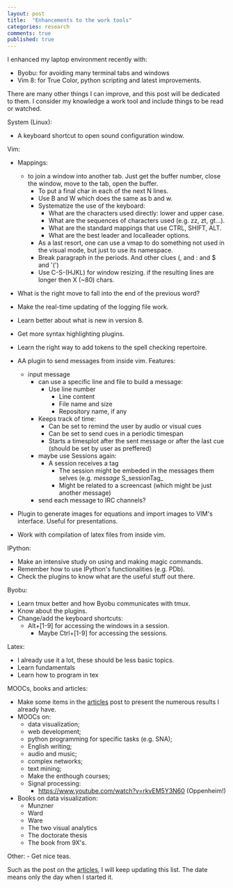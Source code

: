 ```yaml
---
layout: post
title:  "Enhancements to the work tools"
categories: research
comments: true
published: true
---
```

I enhanced my laptop environment recently with:
* Byobu: for avoiding many terminal tabs and windows
* Vim 8: for True Color, python scripting and latest improvements.

There are many other things I can improve, and this post will
be dedicated to them.
I consider my knowledge a work tool
and include things to be read or watched.

System (Linux):
* A keyboard shortcut to open sound configuration window.

Vim:
* Mappings:
  - to join a window into another tab.
	 Just get the buffer number, close the window,
	 move to the tab, open the buffer.
	- To put a final char in each of the next N lines.
	- Use B and W which does the same as b and w.
	- Systematize the use of the keyboard:
		* What are the characters used directly: lower and upper case.
		* What are the sequences of characters used (e.g. zz, zt, gt...).
		* What are the standard mappings that use CTRL, SHIFT, ALT.
		* What are the best leader and localleader options.
	- As a last resort, one can use a vmap to do something
	not used in the visual mode, but just to use its namespace.
	- Break paragraph in the periods. And other clues (, and : and $ and '(')
	- Use C-S-(HJKL) for window resizing.
	if the resulting lines are longer then X (~80) chars.
* What is the right move to fall into the end of the previous word?
* Make the real-time updating of the logging file work.
* Learn better about what is new in version 8.
* Get more syntax highlighting plugins.
* Learn the right way to add tokens to the spell checking repertoire.
* AA plugin to send messages from inside vim. Features:
  - input message
	- can use a specific line and file to build a message:
	  * Use line number
		* Line content
		* File name and size
		* Repository name, if any
	- Keeps track of time:
		- Can be set to remind the user by audio or visual cues
		- Can be set to send cues in a periodic timespan
		- Starts a timesplot after the sent message or after the last cue
		(should be set by user as preffered)
	- maybe use Sessions again:
	  - A session receives a tag
		- The session might be embeded in the messages them selves 
		(e.g. _message_ S_sessionTag_
		- Might be related to a screencast
		(which might be just another message)
	- send each message to IRC channels?
* Plugin to generate images for equations and import images
to VIM's interface. Useful for presentations.

* Work with compilation of latex files from inside vim.

IPython:
* Make an intensive study on using and making magic commands.
* Remember how to use IPython's functionalities (e.g. PDb).
* Check the plugins to know what are the useful stuff out there.

Byobu:
* Learn tmux better and how Byobu communicates with tmux.
* Know about the plugins.
* Change/add the keyboard shortcuts:
  - Alt+[1-9] for accessing the windows in a session.
	- Maybe Ctrl+[1-9] for accessing the sessions.

Latex:
* I already use it a lot, these should be less basic topics.
* Learn fundamentals
* Learn how to program in tex

MOOCs, books and articles:
* Make some items in the [articles] post to present the numerous
results I already have.
* MOOCs on:
	- data visualization;
	- web development;
	- python programming for specific tasks (e.g. SNA);
	- English writing;
	- audio and music;
	- complex networks;
	- text mining;
	- Make the enthough courses;
	- Signal processing:
	  * https://www.youtube.com/watch?v=rkvEM5Y3N60 (Oppenheim!)
* Books on data visualization:
	- Munzner
	- Ward
	- Ware
	- The two visual analytics
	- The doctorate thesis
	- The book from 9X's.

Other:
	- Get nice teas.

Such as the post on the [articles], I will keep updating this list.
The date means only the day when I started it.

[articles]: http://ttm.github.io/research/2017/09/11/list-of-articles.html
